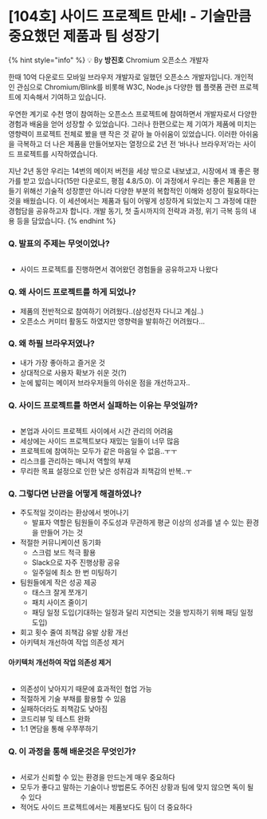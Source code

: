 # \[104호] 사이드 프로젝트 만세! - 기술만큼 중요했던 제품과 팀 성장기

{% hint style="info" %}
💡 By **방진호** Chromium 오픈소스 개발자

한때 10억 다운로드 모바일 브라우저 개발자로 일했던 오픈소스 개발자입니다. 개인적인 관심으로 Chromium/Blink를 비롯해 W3C, Node.js 다양한 웹 플랫폼 관련 프로젝트에 지속해서 기여하고 있습니다.

우연한 계기로 수천 명이 참여하는 오픈소스 프로젝트에 참여하면서 개발자로서 다양한 경험과 배움을 얻어 성장할 수 있었습니다. 그러나 한편으로는 제 기여가 제품에 미치는 영향력이 프로젝트 전체로 봤을 땐 작은 것 같아 늘 아쉬움이 있었습니다. 이러한 아쉬움을 극복하고 더 나은 제품을 만들어보자는 열정으로 2년 전 ‘바나나 브라우저’라는 사이드 프로젝트를 시작하였습니다.

지난 2년 동안 우리는 14번의 메이저 버전을 세상 밖으로 내보냈고, 시장에서 꽤 좋은 평가를 받고 있습니다(15만 다운로드, 평점 4.8/5.0). 이 과정에서 우리는 좋은 제품을 만들기 위해선 기술적 성장뿐만 아니라 다양한 부분의 복합적인 이해와 성장이 필요하다는 것을 배웠습니다. 이 세션에서는 제품과 팀이 어떻게 성장하게 되었는지 그 과정에 대한 경험담을 공유하고자 합니다. 개발 동기, 첫 출시까지의 전략과 과정, 위기 극복 등의 내용 등을 담았습니다.
{% endhint %}



### Q. 발표의 주제는 무엇이었나?

<figure><img src="../../../.gitbook/assets/1 (2).jpeg" alt=""><figcaption></figcaption></figure>



* 사이드 프로젝트를 진행하면서 겪어왔던 경험들을 공유하고자 나왔다

### Q. 왜 사이드 프로젝트를 하게 되었나?

* 제품의 전반적으로 참여하기 어려웠다..(삼성전자 다니고 계심..)
* 오픈소스 커미터 활동도 하였지만 영향력을 발휘하긴 어려웠다…

### Q. 왜 하필 브라우저였나?

* 내가 가장 좋아하고 즐거운 것
* 상대적으로 사용자 확보가 쉬운 것(?)
* 눈에 밟히는 메이저 브라우저들의 아쉬운 점을 개선하고자..

### Q. 사이드 프로젝트를 하면서 실패하는 이유는 무엇일까?

<figure><img src="../../../.gitbook/assets/2.jpeg" alt=""><figcaption></figcaption></figure>



* 본업과 사이드 프로젝트 사이에서 시간 관리의 어려움
* 세상에는 사이드 프로젝트보다 재밌는 일들이 너무 많음
* 프로젝트에 참여하는 모두가 같은 마음일 수 없음..ㅜㅜ
* 리스크를 관리하는 매니저 역할의 부재
* 무리한 목표 설정으로 인한 낮은 성취감과 죄책감의 반복..ㅜ

### Q. 그렇다면 난관을 어떻게 해결하였나?

* 주도적일 것이라는 환상에서 벗어나기
  * 발표자 역할은 팀원들이 주도성과 무관하게 평균 이상의 성과를 낼 수 있는 환경을 만들어 가는 것
* 적절한 커뮤니케이션 동기화
  * 스크럼 보드 적극 활용
  * Slack으로 자주 진행상황 공유
  * 일주일에 최소 한 번 미팅하기
* 팀원들에게 작은 성공 제공
  * 태스크 잘게 쪼개기
  * 패치 사이즈 줄이기
  * 패딩 일정 도입(기대하는 일정과 달리 지연되는 것을 방지하기 위해 패딩 일정 도입)
* 회고 횟수 줄여 죄책감 유발 상황 개선
* 아키텍처 개선하여 작업 의존성 제거

#### 아키텍처 개선하여 작업 의존성 제거

<figure><img src="../../../.gitbook/assets/3.jpeg" alt=""><figcaption></figcaption></figure>



* 의존성이 낮아지기 때문에 효과적인 협업 가능
* 적절하게 기술 부채를 활용할 수 있음
* 실패하더라도 죄책감도 낮아짐
* 코드리뷰 및 테스트 완화
* 1:1 면담을 통해 우쭈쭈하기

### Q. 이 과정을 통해 배운것은 무엇인가?



<figure><img src="../../../.gitbook/assets/4 (1).jpeg" alt=""><figcaption></figcaption></figure>



* 서로가 신뢰할 수 있는 환경을 만드는게 매우 중요하다
* 모두가 좋다고 말하는 기술이나 방법론도 주어진 상황과 팀에 맞지 않으면 독이 될수 있다
* 적어도 사이드 프로젝트에서는 제품보다도 팀이 더 중요하다
